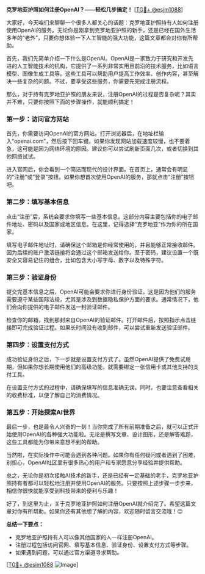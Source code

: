 **克罗地亚护照如何注册OpenAI？——轻松几步搞定！** [[TG💪+ @esim1088](https://t.me/s/esim1088)]

大家好，今天咱们来聊聊一个很多人都关心的话题：克罗地亚护照持有人如何注册使用OpenAI的服务。无论你是刚拿到克罗地亚护照的新手，还是已经在国外生活多年的“老外”，只要你想体验一下人工智能的强大功能，这篇文章都会对你有所帮助。

首先，我们先简单介绍一下什么是OpenAI。OpenAI是一家致力于研究和开发先进的人工智能技术的机构，它提供了一系列非常实用且前沿的技术服务，比如语言模型、图像生成工具等。这些工具可以帮助用户提高工作效率、创作内容，甚至解决一些复杂的问题。不过，要享受这些服务，你需要先完成注册流程。

那么，对于持有克罗地亚护照的朋友来说，注册OpenAI的过程是否复杂呢？其实并不难，只要你按照下面的步骤操作，就能顺利搞定！

### 第一步：访问官方网站

首先，你需要访问OpenAI的官方网站。打开浏览器后，在地址栏输入“openai.com”，然后按下回车键。如果你发现网站加载速度较慢，也不要着急，这可能是因为网络环境的原因。建议你可以尝试刷新页面几次，或者切换到其他网络试试。

进入官网后，你会看到一个简洁而现代的设计界面。在首页上，通常会有明显的“注册”或“登录”按钮。如果你想首次使用OpenAI的服务，那就点击“注册”按钮吧。

### 第二步：填写基本信息

点击“注册”后，系统会要求你填写一些基本信息。这部分内容主要包括你的电子邮件地址、密码以及国家或地区信息。在这里，记得选择“克罗地亚”作为你的所在国家。

填写电子邮件地址时，请确保这个邮箱是你经常使用的，并且能够正常接收邮件。因为后续的账户激活链接将会通过这个邮箱发送给你。至于密码，建议设置一个既安全又容易记住的组合，比如包含大小写字母、数字以及特殊字符。

### 第三步：验证身份

提交完基本信息之后，OpenAI可能会要求你进行身份验证。这是因为他们的服务需要遵守某些国际法规，尤其是涉及到数据隐私保护方面的要求。通常情况下，他们会向你提供的电子邮件发送一封验证邮件。

检查你的邮箱，找到那封来自OpenAI的验证邮件。打开邮件后，按照指示点击链接即可完成验证过程。如果长时间没有收到邮件，可以尝试重新发送验证邮件。

### 第四步：设置支付方式

成功验证身份之后，下一步就是设置支付方式了。虽然OpenAI提供了免费试用期，但如果你想长期使用他们的高级功能，就需要绑定一张信用卡或其他支持的支付工具。

在设置支付方式的过程中，请确保填写的信息准确无误。同时，也要注意查看相关的收费标准，以便了解自己的消费情况。

### 第五步：开始探索AI世界

最后一步，也是最令人兴奋的一刻！当你完成了所有前期准备之后，就可以正式开始使用OpenAI的各种强大功能啦。无论是撰写文章、设计图形，还是解答难题，这些工具都能为你带来意想不到的帮助。

当然啦，在实际操作中可能会遇到各种问题。如果你有任何疑问或者遇到了困难，别担心，OpenAI社区里有很多热心的用户和专家愿意分享经验并提供帮助。

总之，无论你是初次接触AI技术的新手，还是已经有一定基础的老手，克罗地亚护照持有者都可以轻松地注册并使用OpenAI的服务。只要按照上述步骤一步步来，相信你很快就能享受到科技带来的便利与乐趣！

好了，到这里为止，关于克罗地亚护照如何注册OpenAI就介绍完了。希望这篇文章对你有所帮助。如果你还有其他想了解的内容，欢迎随时留言交流哦！😊

**总结一下要点：**
- 克罗地亚护照持有人可以像其他国家的人一样注册OpenAI。
- 注册过程包括访问官网、填写基本信息、验证身份、设置支付方式等步骤。
- 如果遇到问题，可以通过官方渠道寻求帮助。

[[TG💪+ @esim1088](https://t.me/s/esim1088) ![Image](https://i.postimg.cc/4NQfJmqS/Snipaste-2025-05-13-00-14-12.png)]